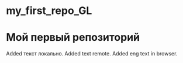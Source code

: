 ﻿# my_first_repo_GL
# Мой первый репозиторий

Added текст локально.
Added text remote. Added eng text in browser.
